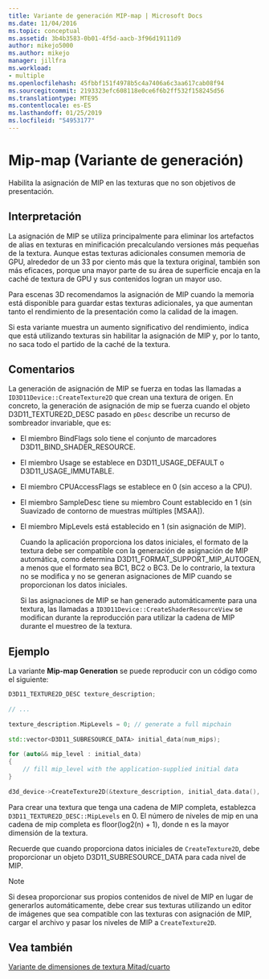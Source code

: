 ```yaml
---
title: Variante de generación MIP-map | Microsoft Docs
ms.date: 11/04/2016
ms.topic: conceptual
ms.assetid: 3b4b3583-0b01-4f5d-aacb-3f96d19111d9
author: mikejo5000
ms.author: mikejo
manager: jillfra
ms.workload:
- multiple
ms.openlocfilehash: 45fbbf151f4978b5c4a7406a6c3aa617cab08f94
ms.sourcegitcommit: 2193323efc608118e0ce6f6b2ff532f158245d56
ms.translationtype: MTE95
ms.contentlocale: es-ES
ms.lasthandoff: 01/25/2019
ms.locfileid: "54953177"
---
```

# <a name="mip-map-generation-variant"></a>Mip-map (Variante de generación)
Habilita la asignación de MIP en las texturas que no son objetivos de presentación.  
  
## <a name="interpretation"></a>Interpretación  
 La asignación de MIP se utiliza principalmente para eliminar los artefactos de alias en texturas en minificación precalculando versiones más pequeñas de la textura. Aunque estas texturas adicionales consumen memoria de GPU, alrededor de un 33 por ciento más que la textura original, también son más eficaces, porque una mayor parte de su área de superficie encaja en la caché de textura de GPU y sus contenidos logran un mayor uso.  
  
 Para escenas 3D recomendamos la asignación de MIP cuando la memoria está disponible para guardar estas texturas adicionales, ya que aumentan tanto el rendimiento de la presentación como la calidad de la imagen.  
  
 Si esta variante muestra un aumento significativo del rendimiento, indica que está utilizando texturas sin habilitar la asignación de MIP y, por lo tanto, no saca todo el partido de la caché de la textura.  
  
## <a name="remarks"></a>Comentarios  
 La generación de asignación de MIP se fuerza en todas las llamadas a `ID3D11Device::CreateTexture2D` que crean una textura de origen. En concreto, la generación de asignación de mip se fuerza cuando el objeto D3D11_TEXTURE2D_DESC pasado en `pDesc` describe un recurso de sombreador invariable, que es:  
  
- El miembro BindFlags solo tiene el conjunto de marcadores D3D11_BIND_SHADER_RESOURCE.  
  
- El miembro Usage se establece en D3D11_USAGE_DEFAULT o D3D11_USAGE_IMMUTABLE.  
  
- El miembro CPUAccessFlags se establece en 0 (sin acceso a la CPU).  
  
- El miembro SampleDesc tiene su miembro Count establecido en 1 (sin Suavizado de contorno de muestras múltiples [MSAA]).  
  
- El miembro MipLevels está establecido en 1 (sin asignación de MIP).  
  
  Cuando la aplicación proporciona los datos iniciales, el formato de la textura debe ser compatible con la generación de asignación de MIP automática, como determina D3D11_FORMAT_SUPPORT_MIP_AUTOGEN, a menos que el formato sea BC1, BC2 o BC3. De lo contrario, la textura no se modifica y no se generan asignaciones de MIP cuando se proporcionan los datos iniciales.  
  
  Si las asignaciones de MIP se han generado automáticamente para una textura, las llamadas a `ID3D11Device::CreateShaderResourceView` se modifican durante la reproducción para utilizar la cadena de MIP durante el muestreo de la textura.  
  
## <a name="example"></a>Ejemplo  
 La variante **Mip-map Generation** se puede reproducir con un código como el siguiente:  
  
```cpp
D3D11_TEXTURE2D_DESC texture_description;  
  
// ...  
  
texture_description.MipLevels = 0; // generate a full mipchain  
  
std::vector<D3D11_SUBRESOURCE_DATA> initial_data(num_mips);  
  
for (auto&& mip_level : initial_data)  
{  
    // fill mip_level with the application-supplied initial data  
}  
  
d3d_device->CreateTexture2D(&texture_description, initial_data.data(), &texture)  
```  
  
 Para crear una textura que tenga una cadena de MIP completa, establezca `D3D11_TEXTURE2D_DESC::MipLevels` en 0. El número de niveles de mip en una cadena de mip completa es floor(log2(n) + 1), donde n es la mayor dimensión de la textura.  
  
 Recuerde que cuando proporciona datos iniciales de `CreateTexture2D`, debe proporcionar un objeto D3D11_SUBRESOURCE_DATA para cada nivel de MIP.  
  
> [!NOTE]
>  Si desea proporcionar sus propios contenidos de nivel de MIP en lugar de generarlos automáticamente, debe crear sus texturas utilizando un editor de imágenes que sea compatible con las texturas con asignación de MIP, cargar el archivo y pasar los niveles de MIP a `CreateTexture2D`.  
  
## <a name="see-also"></a>Vea también  
 [Variante de dimensiones de textura Mitad/cuarto](half-quarter-texture-dimensions-variant.md)
